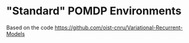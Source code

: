 # "Standard" POMDP Environments
Based on the code https://github.com/oist-cnru/Variational-Recurrent-Models
